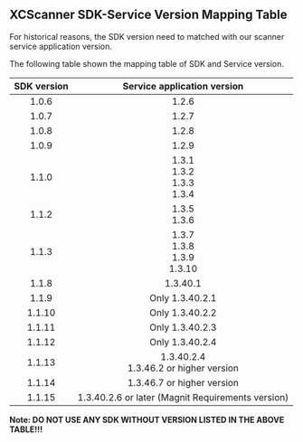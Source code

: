 XCScanner SDK-Service Version Mapping Table
---

For historical reasons, the SDK version need to matched with our scanner service application version.

The following table shown the mapping table of SDK and Service version.

| SDK version |                Service application version                |
|:-----------:|:---------------------------------------------------------:|
|    1.0.6    |                           1.2.6                           |
|    1.0.7    |                           1.2.7                           |
|    1.0.8    |                           1.2.8                           |
|    1.0.9    |                           1.2.9                           |
|    1.1.0    |            1.3.1<br/>1.3.2<br/>1.3.3<br/>1.3.4            |
|    1.1.2    |                      1.3.5<br/>1.3.6                      |
|    1.1.3    |           1.3.7<br/>1.3.8<br/>1.3.9<br/>1.3.10            |
|    1.1.8    |                         1.3.40.1                          |
|    1.1.9    |                      Only 1.3.40.2.1                      |
|   1.1.10    |                      Only 1.3.40.2.2                      |
|   1.1.11    |                      Only 1.3.40.2.3                      |
|   1.1.12    |                      Only 1.3.40.2.4                      |
|   1.1.13    |         1.3.40.2.4<br/>1.3.46.2 or higher version         |
|   1.1.14    |                1.3.46.7 or higher version                 |
|  1.1.15     |  1.3.40.2.6 or later (Magnit Requirements version)        |

**Note: DO NOT USE ANY SDK WITHOUT VERSION LISTED IN THE ABOVE TABLE!!!**
